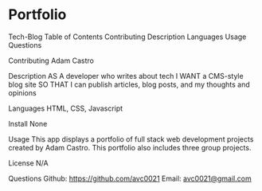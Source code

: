 # Portfolio

Tech-Blog
Table of Contents
Contributing
Description
Languages
Usage
Questions

Contributing
Adam Castro

Description
AS A developer who writes about tech I WANT a CMS-style blog site SO THAT I can publish articles, blog posts, and my thoughts and opinions

Languages
HTML, CSS, Javascript

Install
None

Usage
This app displays a portfolio of full stack web development projects created by Adam Castro. This portfolio also includes three group projects. 

License
N/A

Questions
Github: https://github.com/avc0021
Email: avc0021@gmail.com
